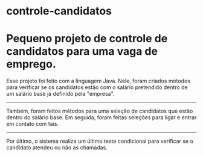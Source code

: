# controle-candidatos

<h1>Pequeno projeto de controle de candidatos para uma vaga de emprego.</h1>
<p>Esse projeto foi feito com a linguagem Java. Nele, foram criados métodos para verificar se os candidatos estão com o salário pretendido dentro de um salário base já definido pela "empresa".</p>
<hr>
<p>Também, foram feitos métodos para uma seleção de candidatos que estão dentro do salário base. Em seguida, foram feitas seleções para ligar e entrar em contato com tais. </p>
<hr>
<p>Por último, o sistema realiza um último teste condicional para verificar se o candidato atendeu ou não as chamadas.</p>
